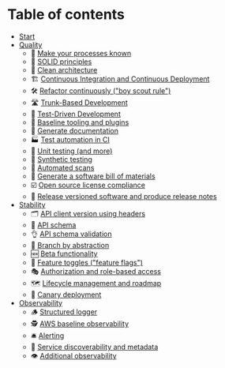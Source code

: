 # Table of contents

- [Start](README.md)
- [Quality](quality.md)
  - 📝 [Make your processes known](quality/make-your-processes-known.md)
  - 🧱 [SOLID principles](quality/solid-principles.md)
  - 🛁 [Clean architecture](quality/clean-architecture.md)
  - 🏗️ [Continuous Integration and Continuous Deployment](quality/continuous-integration-and-continuous-deployment.md)
  - 🛠️ [Refactor continuously ("boy scout rule")](quality/refactor-continuously-boy-scout-rule.md)
  - 🛣️ [Trunk-Based Development](quality/trunk-based-development.md)
  - 🥼 [Test-Driven Development](quality/test-driven-development.md)
  - 🧰 [Baseline tooling and plugins](quality/baseline-tooling-and-plugins.md)
  - 📜 [Generate documentation](quality/generate-documentation.md)
  - 🏭 [Test automation in CI](quality/test-automation-in-ci.md)
  - 🧪 [Unit testing (and more)](quality/unit-testing-and-more.md)
  - 🤖 [Synthetic testing](quality/synthetic-testing.md)
  - 🔁 [Automated scans](quality/automated-scans.md)
  - 🧾 [Generate a software bill of materials](quality/generate-a-software-bill-of-materials.md)
  - ☑️ [Open source license compliance](quality/open-source-license-compliance.md)
  - 📝 [Release versioned software and produce release notes](quality/release-versioned-software-and-produce-release-notes.md)
- [Stability](stability.md)
  - 🗂️ [API client version using headers](quality/api-client-version-using-headers.md)
  - 📄 [API schema](quality/api-schema.md)
  - 👌 [API schema validation](quality/api-schema-validation.md)
  - 🧬 [Branch by abstraction](quality/branch-by-abstraction.md)
  - 🆕 [Beta functionality](quality/beta-functionality.md)
  - 🏁 [Feature toggles ("feature flags")](quality/feature-toggles-feature-flags.md)
  - 🎭 [Authorization and role-based access](quality/authorization-and-role-based-access.md)
  - 🗺️ [Lifecycle management and roadmap](quality/lifecycle-management-and-roadmap.md)
  - 🦺 [Canary deployment](quality/canary-deployment.md)
- [Observability](observability.md)
  - 🪵 [Structured logger](quality/structured-logger.md)
  - 🕵️ [AWS baseline observability](quality/aws-baseline-observability.md)
  - 🛎️ [Alerting](quality/alerting.md)
  - 📇 [Service discoverability and metadata](quality/service-discoverability-and-metadata.md)
  - 👁️ [Additional observability](quality/additional-observability.md)
